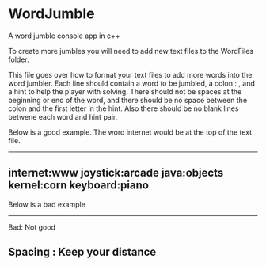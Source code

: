 # WordJumble
A word jumble console app in c++

To create more jumbles you will need to add new text files to the WordFiles folder.

This file goes over how to format your text files to add more words into the word jumbler.
Each line should contain a word to be jumbled, a colon : , and a hint to help the player with solving.
There should not be spaces at the beginning or end of the word, and there should be no space between 
the colon and the first letter in the hint. Also there should be no blank lines betwene each word and hint 
pair.

Below is a good example. The word internet would be at the top of the text file.
____________________
internet:www
joystick:arcade
java:objects
kernel:corn
keyboard:piano
--------------------
Below is a bad example
_________________________________

 Bad: Not good

Spacing    : Keep your distance    
---------------------------------
